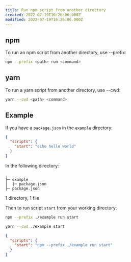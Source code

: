```yaml
---
title: Run npm script from another directory
created: 2022-07-19T16:26:06.000Z
modified: 2022-07-19T16:26:06.000Z
---
```


## npm

To run an npm script from another directory, use --prefix:

```sh
npm --prefix <path> run <command>
```

## yarn

To run a yarn script from another directory, use --cwd:

```sh
yarn --cwd <path> <command>
```

## Example

If you have a `package.json` in the `example` directory:

```json
{
  "scripts": {
    "start": "echo hello world"
  }
}
```

In the following directory:

```
.
├─ example
│  ├─ package.json
├─ package.json
```

1 directory, 1 file

Then to run script `start` from your working directory:

```sh
npm --prefix ./example run start

yarn --cwd ./example start
```

```json
{
  "scripts": {
    "start": "npm --prefix ./example run start"
  }
}
```
